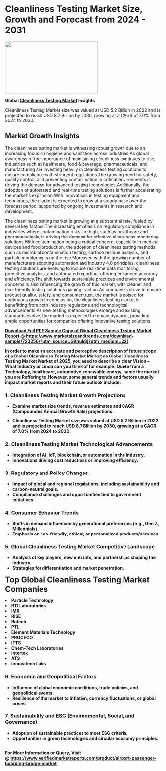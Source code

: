 <H1>Cleanliness Testing Market Size, Growth and Forecast from 2024 - 2031</H1><img class="aligncenter size-medium wp-image-584254" src="https://thirdeyenews.in/wp-content/uploads/2024/09/Global-Market-Research-300x168.jpeg" alt="" width="300" height="168" /><p><strong>Global&nbsp;<a href="https://www.marketsizeandtrends.com/download-sample/723256/?utm_source=Github8j?utm_medium=221">Cleanliness Testing Market</a> Insights</strong></p><p>Cleanliness Testing Market size was valued at USD 5.2 Billion in 2022 and is projected to reach USD 8.7 Billion by 2030, growing at a CAGR of 7.0% from 2024 to 2030.</p><p><h2>Market Growth Insights</h2> <p>The cleanliness testing market is witnessing robust growth due to an increasing focus on hygiene and sanitation across industries.As global awareness of the importance of maintaining cleanliness continues to rise, industries such as healthcare, food & beverage, pharmaceuticals, and manufacturing are investing heavily in cleanliness testing solutions to ensure compliance with stringent regulations.The growing need for safety, quality control, and preventing contamination in critical environments is driving the demand for advanced testing technologies.Additionally, the adoption of automated and real-time testing solutions is further accelerating the market's expansion.With innovations in testing equipment and techniques, the market is expected to grow at a steady pace over the forecast period, supported by ongoing investments in research and development.</p> <p><strong><a href="#"></a></strong></p> <p>The cleanliness testing market is growing at a substantial rate, fueled by several key factors.The increasing emphasis on regulatory compliance in industries where contamination risks are high, such as healthcare and pharmaceuticals, is driving the demand for effective cleanliness monitoring solutions.With contamination being a critical concern, especially in medical devices and food production, the adoption of cleanliness testing methods such as microbial contamination testing, surface residue analysis, and particle monitoring is on the rise.Moreover, with the growing number of manufacturers adopting automation and Industry 4.0 principles, cleanliness testing solutions are evolving to include real-time data monitoring, predictive analytics, and automated reporting, offering enhanced accuracy and efficiency.The shift towards sustainable practices and environmental concerns is also influencing the growth of this market, with cleaner and eco-friendly testing solutions gaining traction.As companies strive to ensure product quality, safety, and consumer trust, the market is poised for continuous growth.In conclusion, the cleanliness testing market is benefitting from both industry regulations and technological advancements.As new testing methodologies emerge and existing standards evolve, the market is expected to remain dynamic, providing ample opportunities for companies offering innovative testing solutions.</p> <p><strong><a href="#"></p><p><span class=""><strong>Download Full PDF Sample Copy of Global Cleanliness Testing Market Report</strong> @ <a href="https://www.marketsizeandtrends.com/download-sample/723256/?utm_source=Github8j?utm_medium=221" target="_blank">https://www.marketsizeandtrends.com/download-sample/723256/?utm_source=Github8j?utm_medium=221</a></span></p><p>In order to make an accurate and perceptive description of future scope of a Global&nbsp;Cleanliness Testing Market Market as Global&nbsp;Cleanliness Testing Market Market of 2025, you need to describe a clear Vision &ndash; What Industry or Linda can you think of for example: Quote from a Technology, healthcare, automotive, renewable energy, name the market you are Reffering to.However, some general trends and factors usually impact market reports and their future outlook include:</p><h3>1.&nbsp;<strong>Cleanliness Testing Market Growth Projections</strong></h3><ul><li>Examine market size trends, revenue estimates and CAGR (Compounded Annual Growth Rate) projections.</li><li><p>Cleanliness Testing Market size was valued at USD 5.2 Billion in 2022 and is projected to reach USD 8.7 Billion by 2030, growing at a CAGR of 7.0% from 2024 to 2030.</p></li></ul><h3>2.&nbsp;<strong>Cleanliness Testing Market Technological Advancements</strong></h3><ul><li>Integration of AI, IoT, blockchain, or automation in the industry.</li><li>Innovations driving cost reductions or improving efficiency.</li></ul><h3>3.&nbsp;<strong>Regulatory and Policy Changes</strong></h3><ul><li>Impact of global and regional regulations, including sustainability and carbon-neutral goals.</li><li>Compliance challenges and opportunities tied to government initiatives.</li></ul><h3>4.&nbsp;<strong>Consumer Behavior Trends</strong></h3><ul><li>Shifts in demand influenced by generational preferences (e.g., Gen Z, Millennials).</li><li>Emphasis on eco-friendly, ethical, or personalized products/services.</li></ul><h3>5.&nbsp;<strong>Global Cleanliness Testing Market Competitive Landscape</strong></h3><ul><li>Analysis of key players, new entrants, and partnerships shaping the industry.</li><li>Strategies for differentiation and market penetration.</li></ul><p data-pm-slice="1 1 []"><span style="color: inherit; font-family: inherit; font-size: 25px;">Top Global Cleanliness Testing Market Companies</span></p><div class="" data-test-id=""><p><li>Particle Technology</li><li> RTI Laboratories</li><li> IMR</li><li> RISE</li><li> Rotech</li><li> PTL</li><li> Element Materials Technology</li><li> PROCECO</li><li> IFTS</li><li> Chem-Tech Laboratories</li><li> Intertek</li><li> ATS</li><li> Innovatech Labs</li></p></div><h3>6.&nbsp;<strong>Economic and Geopolitical Factors</strong></h3><ul><li>Influence of global economic conditions, trade policies, and geopolitical events.</li><li>Resilience of the market to inflation, currency fluctuations, or global crises.</li></ul><h3>7.&nbsp;<strong>Sustainability and ESG (Environmental, Social, and Governance)</strong></h3><ul><li>Adoption of sustainable practices to meet ESG criteria.</li><li>Opportunities in green technologies and circular economy principles.</li></ul><h2><strong style="font-size: 14px;">For More Information or Query, Visit @&nbsp;</strong><a style="background-color: #ffffff; font-size: 14px;" href="https://www.marketsizeandtrends.com/report/cleanliness-testing-market/" target="_blank">https://www.verifiedmarketreports.com/product/airport-passenger-boarding-bridge-market</a></h2>